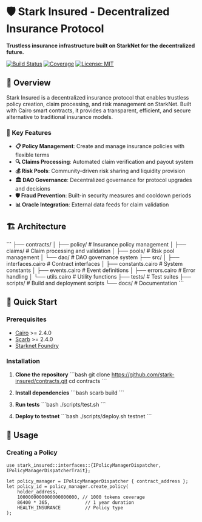# 🛡️ Stark Insured - Decentralized Insurance Protocol

**Trustless insurance infrastructure built on StarkNet for the decentralized future.**

[![Build Status](https://github.com/stark-insured/contracts/workflows/CI/badge.svg)](https://github.com/stark-insured/contracts/actions)
[![Coverage](https://codecov.io/gh/stark-insured/contracts/branch/main/graph/badge.svg)](https://codecov.io/gh/stark-insured/contracts)
[![License: MIT](https://img.shields.io/badge/License-MIT-yellow.svg)](https://opensource.org/licenses/MIT)

## 🌟 Overview

Stark Insured is a decentralized insurance protocol that enables trustless policy creation, claim processing, and risk management on StarkNet. Built with Cairo smart contracts, it provides a transparent, efficient, and secure alternative to traditional insurance models.

### 🔑 Key Features

- **📋 Policy Management**: Create and manage insurance policies with flexible terms
- **🔍 Claims Processing**: Automated claim verification and payout system
- **💰 Risk Pools**: Community-driven risk sharing and liquidity provision
- **🏛️ DAO Governance**: Decentralized governance for protocol upgrades and decisions
- **🛡️ Fraud Prevention**: Built-in security measures and cooldown periods
- **📊 Oracle Integration**: External data feeds for claim validation

## 🏗️ Architecture

\`\`\`
├── contracts/
│   ├── policy/          # Insurance policy management
│   ├── claims/          # Claim processing and validation
│   ├── pools/           # Risk pool management
│   └── dao/             # DAO governance system
├── src/
│   ├── interfaces.cairo # Contract interfaces
│   ├── constants.cairo  # System constants
│   ├── events.cairo     # Event definitions
│   ├── errors.cairo     # Error handling
│   └── utils.cairo      # Utility functions
├── tests/               # Test suites
├── scripts/             # Build and deployment scripts
└── docs/                # Documentation
\`\`\`

## 🚀 Quick Start

### Prerequisites

- [Cairo](https://book.cairo-lang.org/ch01-01-installation.html) >= 2.4.0
- [Scarb](https://docs.swmansion.com/scarb/download.html) >= 2.4.0
- [Starknet Foundry](https://foundry-rs.github.io/starknet-foundry/getting-started/installation.html)

### Installation

1. **Clone the repository**
\`\`\`bash
git clone https://github.com/stark-insured/contracts.git
cd contracts
\`\`\`

2. **Install dependencies**
\`\`\`bash
scarb build
\`\`\`

3. **Run tests**
\`\`\`bash
./scripts/test.sh
\`\`\`

4. **Deploy to testnet**
\`\`\`bash
./scripts/deploy.sh testnet
\`\`\`

## 📖 Usage

### Creating a Policy

```cairo
use stark_insured::interfaces::{IPolicyManagerDispatcher, IPolicyManagerDispatcherTrait};

let policy_manager = IPolicyManagerDispatcher { contract_address };
let policy_id = policy_manager.create_policy(
    holder_address,
    1000000000000000000000, // 1000 tokens coverage
    86400 * 365,             // 1 year duration
    HEALTH_INSURANCE         // Policy type
);
